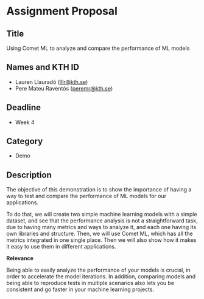 # Assignment Proposal

## Title

Using Comet ML to analyze and compare the performance of ML models

## Names and KTH ID

  - Lauren Llauradó (lllr@kth.se)
  - Pere Mateu Raventós (peremr@kth.se)

## Deadline

- Week 4

## Category

- Demo

## Description

The objective of this demonstration is to show the importance of having a way to test and compare the performance of ML models for our applications. 

To do that, we will create two simple machine learning models with a simple dataset, and see that the performance analysis is not a straightforward task, due to having many metrics and ways to analyze it, and each one having its own libraries and structure. Then, we will use Comet ML, which has all the metrics integrated in one single place. Then we will also show how it makes it easy to use them in different applications.

**Relevance**

Being able to easily analyze the performance of your models is crucial, in order to accelerate the model iterations. In addition, comparing models and being able to reproduce tests in multiple scenarios also lets you be consistent and go faster in your machine learning projects.